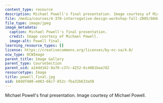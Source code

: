 ```yaml
---
content_type: resource
description: Michael Powell's final presentation. Image courtesy of Michael Powell.
file: /media/courses/4-370-interrogative-design-workshop-fall-2005/b0ddf480e08366c7852cfba32b633a50_powell_final.jpg
file_type: image/jpeg
image_metadata:
  caption: Michael Powell's final presentation.
  credit: Image courtesy of Michael Powell.
  image-alt: Powell final.
learning_resource_types: []
license: https://creativecommons.org/licenses/by-nc-sa/4.0/
ocw_type: OCWImage
parent_title: Image Gallery
parent_type: CourseSection
parent_uid: a14dd162-9a70-c37c-4252-6c4081baa7d2
resourcetype: Image
title: powell_final.jpg
uid: b0ddf480-e083-66c7-852c-fba32b633a50
---
```

Michael Powell's final presentation. Image courtesy of Michael Powell.